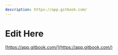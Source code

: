 ```yaml
---
description: https://app.gitbook.com/
---
```


# Edit Here

[https://app.gitbook.com/](https://app.gitbook.com/)
